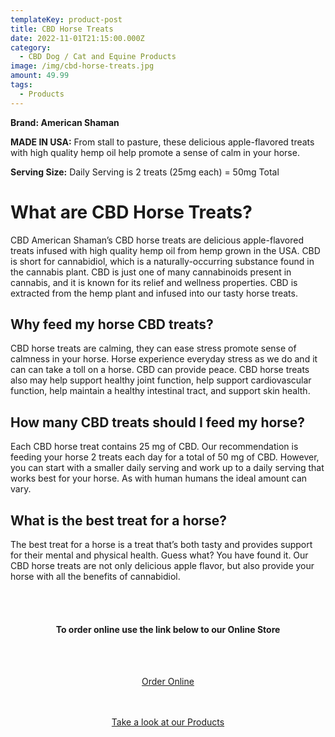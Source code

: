 ```yaml
---
templateKey: product-post
title: CBD Horse Treats
date: 2022-11-01T21:15:00.000Z
category:
  - CBD Dog / Cat and Equine Products
image: /img/cbd-horse-treats.jpg
amount: 49.99
tags:
  - Products
---
```

**Brand: American Shaman**

**MADE IN USA:** From stall to pasture, these delicious apple-flavored treats with high quality hemp oil help promote a sense of calm in your horse.

**Serving Size:** Daily Serving is 2 treats (25mg each) = 50mg Total 

# What are CBD Horse Treats?

CBD American Shaman’s CBD horse treats are delicious apple-flavored treats infused with high quality hemp oil from hemp grown in the USA. CBD is short for cannabidiol, which is a naturally-occurring substance found in the cannabis plant. CBD is just one of many cannabinoids present in cannabis, and it is known for its relief and wellness properties. CBD is extracted from the hemp plant and infused into our tasty horse treats.

## Why feed my horse CBD treats?

CBD horse treats are calming, they can ease stress promote sense of calmness  in your horse. Horse experience everyday stress as we do and it can can take a toll on a horse.  CBD can provide peace.  CBD horse treats also may help support healthy joint function, help support cardiovascular function, help maintain a healthy intestinal tract, and support skin health.

## How many CBD treats should I feed my horse?

Each CBD horse treat contains 25 mg of CBD.  Our recommendation is feeding your horse 2 treats each day for a total of 50 mg of CBD. However, you can start with a smaller daily serving and work up to a daily serving that works best for your horse.  As with human humans the ideal amount can vary.

## What is the best treat for a horse?

The best treat for a horse is a treat that’s both tasty and provides support for their mental and physical health.   Guess what?  You have found it.  Our CBD horse treats are not only delicious apple flavor, but also provide your horse with all the benefits of cannabidiol.

<br><br>

<Center>

#### **To order online use the link below to our Online Store**

<br><br>

<Center><a class="link-view-more-products" target="_blank" href="https://capitalcbd.shop/product/cbd-horse-treats/">Order Online</a></

<br><br><br>

<Center><a class="link-view-more-products" target="_blank" href="https://capitalamericanshaman.com/products">Take a look at our Products</a></Center>

<br><br>